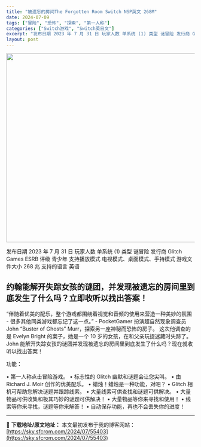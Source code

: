 ```yaml
---
title: "被遗忘的房间The Forgotten Room Switch NSP英文 268M"
date: 2024-07-09
tags: ["冒险", "恐怖", "探索", "第一人称"]
categories: ["Switch游戏", "Switch英日文"]
excerpt: "发布日期 2023 年 7 月 31 日 玩家人数 单系统 (1) 类型 谜冒险 发行商 Glitch Games ESRB 评级 青少年 支持播放模式 电视模式、桌面模式、手持模式 游戏文件大小 268 兆 支持的语言 英语 约翰能解开失踪女孩的谜团，并发现被遗忘的房间里到底发生了什么吗？立即收听&hellip;"
layout: post
---
```


<img class="size-full wp-image-55404 aligncenter" src="https://sky.sfcrom.com/wp-content/uploads/2024/07/2024070914445733.webp" alt="" width="900" height="506" />

发布日期 2023 年 7 月 31 日
玩家人数 单系统 (1)
类型 谜冒险
发行商 Glitch Games
ESRB 评级 青少年
支持播放模式 电视模式、桌面模式、手持模式
游戏文件大小 268 兆
支持的语言 英语
<h2 class="sc-s17bth-0 bMmuUN">约翰能解开失踪女孩的谜团，并发现被遗忘的房间里到底发生了什么吗？立即收听以找出答案！</h2>
“伴随着优美的配乐，整个游戏都围绕着视觉和音频的使用来营造一种美妙的氛围 - 很多其他同类游戏都忘记了这一点。” - PocketGamer
扮演超自然现象调查员 John “Buster of Ghosts” Murr，探索另一座神秘而恐怖的房子。
这次他调查的是 Evelyn Bright 的案子，她是一个 10 岁的女孩，在和父亲玩捉迷藏时失踪了。John
能解开失踪女孩的谜团并发现被遗忘的房间里到底发生了什么吗？现在就收听以找出答案！

功能：

• 第一人称点击冒险游戏。
• 标志性的 Glitch 幽默和谜题会让您尖叫。
• 由 Richard J. Moir 创作的优美配乐。
• 蜡烛！蜡烛是一种功能，对吧？
• Glitch 相机可帮助您解决谜题并跟踪线索。
• 大量线索可供查找和谜题可供解决。
• 大量物品可供收集和极其巧妙的谜题可供解决！
• 大量物品等你来寻找和使用！
• 线索等你来寻找，谜题等你来解答！
• 自动保存功能，再也不会丢失你的进度！

---
📖 **下载地址/原文地址：** 本文最初发布于我的博客网站：[https://sky.sfcrom.com/2024/07/55403](https://sky.sfcrom.com/2024/07/55403)

